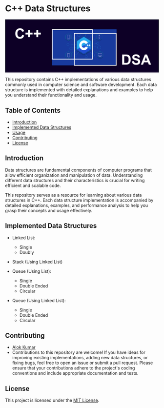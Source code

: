 # C++ Data Structures

<img align="center" src="https://github.com/Alok5102R/CPP-Playground-DSA/blob/master/extras/DSACPP.png" alt="cpp_dsa" />

This repository contains C++ implementations of various data structures commonly used in computer science and software development. Each data structure is implemented with detailed explanations and examples to help you understand their functionality and usage.

## Table of Contents

- [Introduction](#introduction)
- [Implemented Data Structures](#implemented-data-structures)
- [Usage](#usage)
- [Contributing](#contributing)
- [License](#license)

## Introduction

Data structures are fundamental components of computer programs that allow efficient organization and manipulation of data. Understanding different data structures and their characteristics is crucial for writing efficient and scalable code.

This repository serves as a resource for learning about various data structures in C++. Each data structure implementation is accompanied by detailed explanations, examples, and performance analysis to help you grasp their concepts and usage effectively.

## Implemented Data Structures

- Linked List:
  - Single
  - Doubly
    
- Stack (Using Linked List)
  
- Queue (Using List):
  - Single
  - Double Ended
  - Circular
    
- Queue (Using Linked List):
  - Single
  - Double Ended
  - Circular

## Contributing
- [Alok Kumar](https://github.com/Alok5102R)
- Contributions to this repository are welcome! If you have ideas for improving existing implementations, adding new data structures, or fixing bugs, feel free to open an issue or submit a pull request. Please ensure that your contributions adhere to the project's coding conventions and include appropriate documentation and tests.

## License
This project is licensed under the [MIT License](LICENSE).

